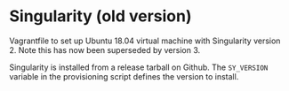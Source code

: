 # Singularity (old version)

Vagrantfile to set up Ubuntu 18.04 virtual machine with Singularity
version 2. Note this has now been superseded by version 3.

Singularity is installed from a release tarball on Github. The
`SY_VERSION` variable in the provisioning script defines the version
to install.
